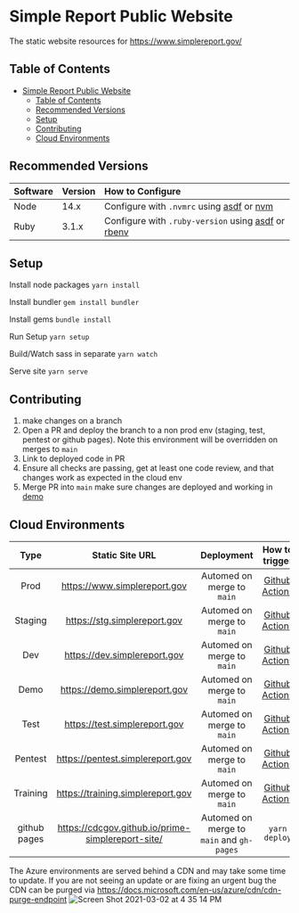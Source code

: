 # Simple Report Public Website

The static website resources for https://www.simplereport.gov/

## Table of Contents
- [Simple Report Public Website](#simple-report-public-website)
  - [Table of Contents](#table-of-contents)
  - [Recommended Versions](#recommended-versions)
  - [Setup](#setup)
  - [Contributing](#contributing)
  - [Cloud Environments](#cloud-environments)

## Recommended Versions

| Software | Version | How to Configure |
| :- | :- | :- |
| Node | 14.x | Configure with `.nvmrc` using [asdf](https://asdf-vm.com/guide/getting-started.html#_2-download-asdf) or [nvm](https://github.com/nvm-sh/nvm) |
| Ruby | 3.1.x | Configure with `.ruby-version` using [asdf](https://asdf-vm.com/guide/getting-started.html#_2-download-asdf) or [rbenv](https://github.com/rbenv/rbenv) |

## Setup
Install node packages
`yarn install`

Install bundler
`gem install bundler`

Install gems
`bundle install`

Run Setup
`yarn setup`

Build/Watch sass in separate
`yarn watch`

Serve site
`yarn serve`

## Contributing
1. make changes on a branch
2. Open a PR and deploy the branch to a non prod env (staging, test, pentest or github pages). Note this environment will be overridden on merges to `main`
3. Link to deployed code in PR
4. Ensure all checks are passing, get at least one code review, and that changes work as expected in the cloud env
5. Merge PR into `main` make sure changes are deployed and working in [demo](https://demo.simplereport.gov)

## Cloud Environments
**Type**|**Static Site URL**|**Deployment**|**How to trigger**
:-----:|:-----:|:-----:|:-----:
Prod|https://www.simplereport.gov|Automed on merge to `main`|[Github Actions](#manually-trigger-deploy)
Staging|https://stg.simplereport.gov|Automed on merge to `main`|[Github Actions](#manually-trigger-deploy)
Dev|https://dev.simplereport.gov|Automed on merge to `main`|[Github Actions](#manually-trigger-deploy)
Demo|https://demo.simplereport.gov|Automed on merge to `main`|[Github Actions](#manually-trigger-deploy)
Test|https://test.simplereport.gov|Automed on merge to `main`|[Github Actions](#manually-trigger-deploy)
Pentest|https://pentest.simplereport.gov|Automed on merge to `main`|[Github Actions](#manually-trigger-deploy)
Training|https://training.simplereport.gov|Automed on merge to `main`|[Github Actions](#manually-trigger-deploy)
github pages|https://cdcgov.github.io/prime-simplereport-site/|Automed on merge to `main` and `gh-pages`|`yarn deploy`

The Azure environments are served behind a CDN and may take some time to update. If you are not seeing an update or are fixing an urgent bug the CDN can be purged via https://docs.microsoft.com/en-us/azure/cdn/cdn-purge-endpoint
![Screen Shot 2021-03-02 at 4 35 14 PM](https://user-images.githubusercontent.com/53869143/109719316-7c7f3180-7b76-11eb-9dec-59d977850315.png)
